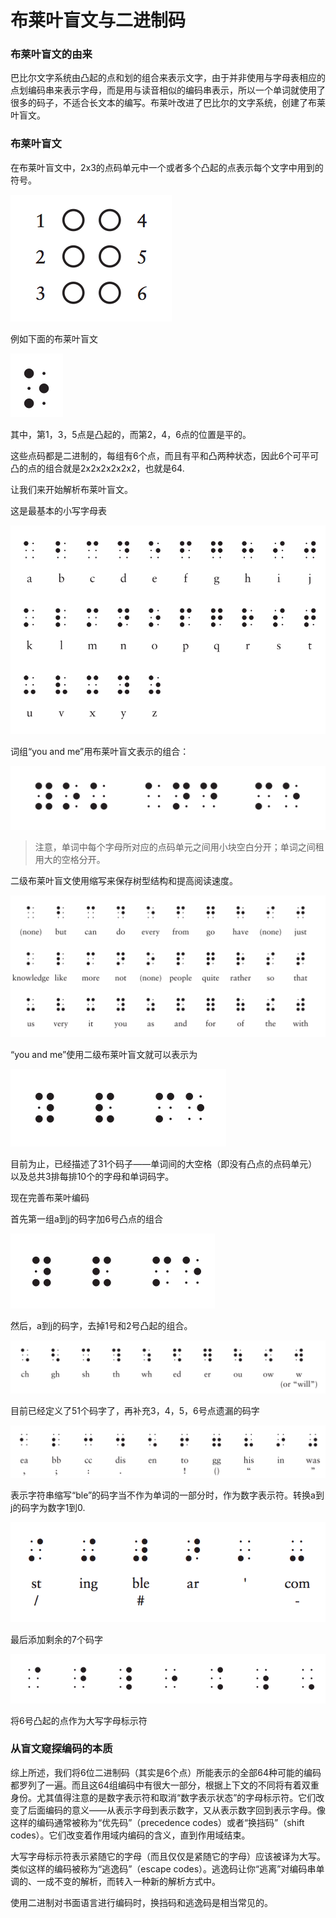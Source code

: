布莱叶盲文与二进制码
====================

### 布莱叶盲文的由来

巴比尔文字系统由凸起的点和划的组合来表示文字，由于并非使用与字母表相应的点划编码串来表示字母，而是用与读音相似的编码串表示，所以一个单词就使用了很多的码子，不适合长文本的编写。布莱叶改进了巴比尔的文字系统，创建了布莱叶盲文。

### 布莱叶盲文

在布莱叶盲文中，2x3的点码单元中一个或者多个凸起的点表示每个文字中用到的符号。

![](https://github.com/arcticlion/reading-lists/blob/master/Code/Chapter%2003%20Braille%20and%20Binary%20Codes/屏幕快照%202014-09-17%20上午9.17.18.png)

例如下面的布莱叶盲文

![](https://github.com/arcticlion/reading-lists/blob/master/Code/Chapter%2003%20Braille%20and%20Binary%20Codes/屏幕快照%202014-09-17%20上午9.17.53.png)

其中，第1，3，5点是凸起的，而第2，4，6点的位置是平的。

这些点码都是二进制的，每组有6个点，而且有平和凸两种状态，因此6个可平可凸的点的组合就是2x2x2x2x2x2，也就是64.

让我们来开始解析布莱叶盲文。

这是最基本的小写字母表

![](https://github.com/arcticlion/reading-lists/blob/master/Code/Chapter%2003%20Braille%20and%20Binary%20Codes/屏幕快照%202014-09-17%20上午9.18.01.png)

词组“you and me”用布莱叶盲文表示的组合：

![](https://github.com/arcticlion/reading-lists/blob/master/Code/Chapter%2003%20Braille%20and%20Binary%20Codes/屏幕快照%202014-09-17%20上午9.23.31.png)

> 注意，单词中每个字母所对应的点码单元之间用小块空白分开；单词之间租用大的空格分开。

二级布莱叶盲文使用缩写来保存树型结构和提高阅读速度。

![](https://github.com/arcticlion/reading-lists/blob/master/Code/Chapter%2003%20Braille%20and%20Binary%20Codes/屏幕快照%202014-09-17%20上午9.27.16.png)

“you and me”使用二级布莱叶盲文就可以表示为

![](https://github.com/arcticlion/reading-lists/blob/master/Code/Chapter%2003%20Braille%20and%20Binary%20Codes/屏幕快照%202014-09-17%20上午9.27.23.png)

目前为止，已经描述了31个码子——单词间的大空格（即没有凸点的点码单元）以及总共3排每排10个的字母和单词码字。

现在完善布莱叶编码

首先第一组a到j的码字加6号凸点的组合

![](https://github.com/arcticlion/reading-lists/blob/master/Code/Chapter%2003%20Braille%20and%20Binary%20Codes/屏幕快照%202014-09-17%20上午9.46.37.png)

然后，a到j的码字，去掉1号和2号凸起的组合。

![](https://github.com/arcticlion/reading-lists/blob/master/Code/Chapter%2003%20Braille%20and%20Binary%20Codes/屏幕快照%202014-09-17%20上午9.46.43.png)

目前已经定义了51个码字了，再补充3，4，5，6号点遗漏的码字

![](https://github.com/arcticlion/reading-lists/blob/master/Code/Chapter%2003%20Braille%20and%20Binary%20Codes/屏幕快照%202014-09-17%20上午9.47.32.png)

表示字符串缩写“ble”的码字当不作为单词的一部分时，作为数字表示符。转换a到j的码字为数字1到0.

![](https://github.com/arcticlion/reading-lists/blob/master/Code/Chapter%2003%20Braille%20and%20Binary%20Codes/屏幕快照%202014-09-17%20上午9.47.40.png)

最后添加剩余的7个码字

![](https://github.com/arcticlion/reading-lists/blob/master/Code/Chapter%2003%20Braille%20and%20Binary%20Codes/屏幕快照%202014-09-17%20上午9.48.01.png)

将6号凸起的点作为大写字母标示符

### 从盲文窥探编码的本质

综上所述，我们将6位二进制码（其实是6个点）所能表示的全部64种可能的编码都罗列了一遍。而且这64组编码中有很大一部分，根据上下文的不同将有着双重身份。尤其值得注意的是数字表示符和取消“数字表示状态”的字母标示符。它们改变了后面编码的意义——从表示字母到表示数字，又从表示数字回到表示字母。像这样的编码通常被称为“优先码”（precedence codes）或者“换挡码”（shift codes）。它们改变着作用域内编码的含义，直到作用域结束。

大写字母标示符表示紧随它的字母（而且仅仅是紧随它的字母）应该被译为大写。类似这样的编码被称为“逃逸码”（escape codes）。逃逸码让你“逃离”对编码串单调的、一成不变的解析，而转入一种新的解析方式中。

使用二进制对书面语言进行编码时，换挡码和逃逸码是相当常见的。

